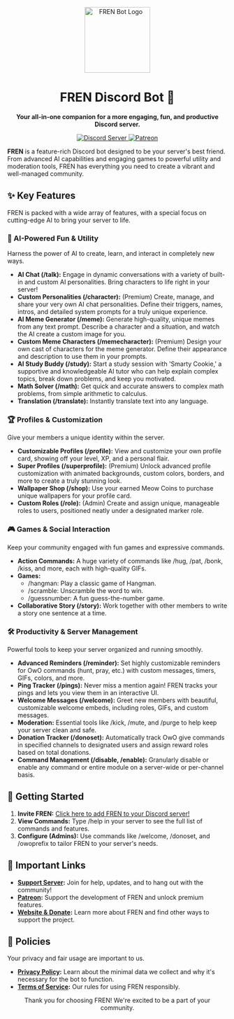 <p align="center">
<img src="https://i.postimg.cc/PxGWv9df/fren.png" alt="FREN Bot Logo" width="150">
</p>

<h1 align="center">FREN Discord Bot 🐾</h1>

<p align="center">
<strong>Your all-in-one companion for a more engaging, fun, and productive Discord server.</strong>
</p>

<p align="center">
<a href="https://discord.gg/uCBqzxPps7">
<img src="https://www.google.com/search?q=https://img.shields.io/discord/1329078916748546069%3Fcolor%3D5865F2%26label%3DSupport%2520Server%26logo%3Ddiscord%26logoColor%3Dwhite" alt="Discord Server">
</a>
<a href="https://patreon.com/frenbot">
<img src="https://www.google.com/search?q=https://img.shields.io/badge/Patreon-Support%2520Us-F96854%3Flogo%3Dpatreon" alt="Patreon">
</a>
</p>

**FREN** is a feature-rich Discord bot designed to be your server's best friend. From advanced AI capabilities and engaging games to powerful utility and moderation tools, FREN has everything you need to create a vibrant and well-managed community.

## **✨ Key Features**

FREN is packed with a wide array of features, with a special focus on cutting-edge AI to bring your server to life.

### **🤖 AI-Powered Fun & Utility**

Harness the power of AI to create, learn, and interact in completely new ways.

* **AI Chat (/talk):** Engage in dynamic conversations with a variety of built-in and custom AI personalities. Bring characters to life right in your server\!  
* **Custom Personalities (/character):** (Premium) Create, manage, and share your very own AI chat personalities. Define their triggers, names, intros, and detailed system prompts for a truly unique experience.  
* **AI Meme Generator (/meme):** Generate high-quality, unique memes from any text prompt. Describe a character and a situation, and watch the AI create a custom image for you.  
* **Custom Meme Characters (/memecharacter):** (Premium) Design your own cast of characters for the meme generator. Define their appearance and description to use them in your prompts.  
* **AI Study Buddy (/study):** Start a study session with 'Smarty Cookie,' a supportive and knowledgeable AI tutor who can help explain complex topics, break down problems, and keep you motivated.  
* **Math Solver (/math):** Get quick and accurate answers to complex math problems, from simple arithmetic to calculus.  
* **Translation (/translate):** Instantly translate text into any language.

### **🏆 Profiles & Customization**

Give your members a unique identity within the server.

* **Customizable Profiles (/profile):** View and customize your own profile card, showing off your level, XP, and a personal flair.  
* **Super Profiles (/superprofile):** (Premium) Unlock advanced profile customization with animated backgrounds, custom colors, borders, and more to create a truly stunning look.  
* **Wallpaper Shop (/shop):** Use your earned Meow Coins to purchase unique wallpapers for your profile card.  
* **Custom Roles (/role):** (Admin) Create and assign unique, manageable roles to users, positioned neatly under a designated marker role.

### **🎮 Games & Social Interaction**

Keep your community engaged with fun games and expressive commands.

* **Action Commands:** A huge variety of commands like /hug, /pat, /bonk, /kiss, and more, each with high-quality GIFs.  
* **Games:**  
  * /hangman: Play a classic game of Hangman.  
  * /scramble: Unscramble the word to win.  
  * /guessnumber: A fun guess-the-number game.  
* **Collaborative Story (/story):** Work together with other members to write a story one sentence at a time.

### **🛠️ Productivity & Server Management**

Powerful tools to keep your server organized and running smoothly.

* **Advanced Reminders (/reminder):** Set highly customizable reminders for OwO commands (hunt, pray, etc.) with custom messages, timers, GIFs, colors, and more.  
* **Ping Tracker (/pings):** Never miss a mention again\! FREN tracks your pings and lets you view them in an interactive UI.  
* **Welcome Messages (/welcome):** Greet new members with beautiful, customizable welcome embeds, including roles, GIFs, and custom messages.  
* **Moderation:** Essential tools like /kick, /mute, and /purge to help keep your server clean and safe.  
* **Donation Tracker (/donoset):** Automatically track OwO give commands in specified channels to designated users and assign reward roles based on total donations.  
* **Command Management (/disable, /enable):** Granularly disable or enable any command or entire module on a server-wide or per-channel basis.

## **🚀 Getting Started**

1. **Invite FREN:** [Click here to add FREN to your Discord server\!](https://www.google.com/search?q=https://discord.com/oauth2/authorize?client_id%3DYOUR_BOT_ID_HERE)  
2. **View Commands:** Type /help in your server to see the full list of commands and features.  
3. **Configure (Admins):** Use commands like /welcome, /donoset, and /owoprefix to tailor FREN to your server's needs.

## **🔗 Important Links**

* [**Support Server**](https://discord.gg/uCBqzxPps7)**:** Join for help, updates, and to hang out with the community\!  
* [**Patreon**](https://patreon.com/frenbot)**:** Support the development of FREN and unlock premium features.  
* [**Website & Donate**](https://lakshay-13.github.io/fren/)**:** Learn more about FREN and find other ways to support the project.

## **📜 Policies**

Your privacy and fair usage are important to us.

* [**Privacy Policy**](https://www.google.com/search?q=./Privacy%2520Policy.md)**:** Learn about the minimal data we collect and why it's necessary for the bot to function.  
* [**Terms of Service**](https://www.google.com/search?q=./Terms%2520of%2520Service.md)**:** Our rules for using FREN responsibly.

<p align="center">
Thank you for choosing FREN! We're excited to be a part of your community.
</p>
